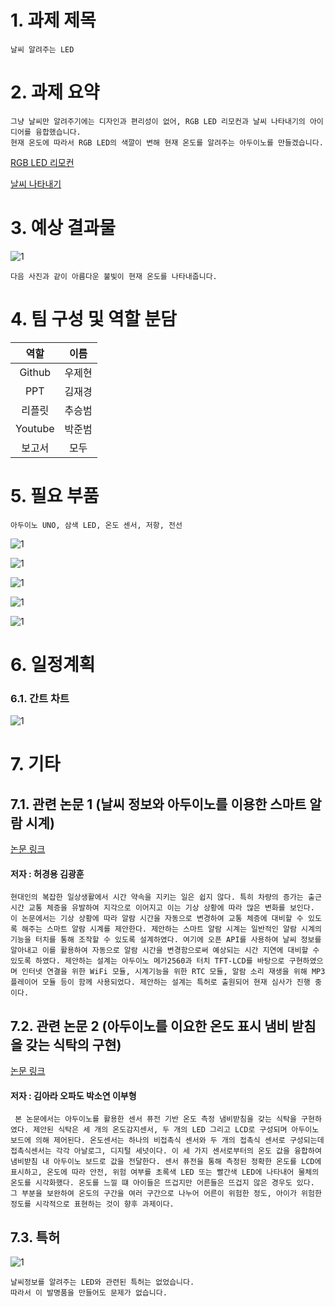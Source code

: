 # 1. 과제 제목
```
날씨 알려주는 LED
```
# 2. 과제 요약
```
그냥 날씨만 알려주기에는 디자인과 편리성이 없어, RGB LED 리모컨과 날씨 나타내기의 아이디어를 융합했습니다.
현재 온도에 따라서 RGB LED의 색깔이 변해 현재 온도를 알려주는 아두이노를 만들겠습니다.
```
[RGB LED 리모컨](https://github.com/wjh2335/2019-Creative-engineering/blob/master/%5B%EA%B0%9C%EC%9D%B8%EA%B3%BC%EC%A0%9C-4%5D/%EA%B8%B0%ED%9A%8D%ED%95%98%EA%B8%B0.md)

[날씨 나타내기](https://github.com/kimjaegyeong/ADUINO_ANU/blob/master/FREE_WORK.md)

# 3. 예상 결과물
![1](/img/7.2.png)
```
다음 사진과 같이 아름다운 불빛이 현재 온도를 나타내줍니다.
```
 # 4. 팀 구성 및 역할 분담
|역할|이름|
|:-:|:-:|
|Github|우제현|
|PPT|김재경|
|리플릿|추승범|
|Youtube|박준범|
|보고서|모두|
# 5. 필요 부품
```
아두이노 UNO, 삼색 LED, 온도 센서, 저항, 전선
```
![1](/img/7.3.png)

![1](/img/7.11.png)

![1](/img/7.4.png)

![1](/img/7.5.png)

![1](/img/7.6.png)
 
# 6. 일정계획
### 6.1. 간트 차트
![1](/img/7-10.png)

# 7. 기타
## 7.1. 관련 논문 1 (날씨 정보와 아두이노를 이용한 스마트 알람 시계)
[논문 링크](/img/7-222.pdf)
#### 저자 : 허경용 김광훈
```
현대인의 복잡한 일상생활에서 시간 약속을 지키는 일은 쉽지 않다. 특히 차량의 증가는 출근 시간 교통 체증을 유발하여 지각으로 이어지고 이는 기상 상황에 따라 많은 변화를 보인다. 이 논문에서는 기상 상황에 따라 알람 시간을 자동으로 변경하여 교통 체증에 대비할 수 있도록 해주는 스마트 알람 시계를 제안한다. 제안하는 스마트 알람 시계는 일반적인 알람 시계의 기능을 터치를 통해 조작할 수 있도록 설계하였다. 여기에 오픈 API를 사용하여 날씨 정보를 알아내고 이를 활용하여 자동으로 알람 시간을 변경함으로써 예상되는 시간 지연에 대비할 수 있도록 하였다. 제안하는 설계는 아두이노 메가2560과 터치 TFT-LCD를 바탕으로 구현하였으며 인터넷 연결을 위한 WiFi 모듈, 시계기능을 위한 RTC 모듈, 알람 소리 재생을 위해 MP3 플레이어 모듈 등이 함께 사용되었다. 제안하는 설계는 특허로 출원되어 현재 심사가 진행 중이다.
```

## 7.2. 관련 논문 2 (아두이노를 이요한 온도 표시 냄비 받침을 갖는 식탁의 구현)
[논문 링크](/img/7-222.pdf)
#### 저자 : 김아라 오파도 박소연 이부형
```
 본 논문에서는 아두이노를 활용한 센서 퓨전 기반 온도 측정 냄비받침을 갖는 식탁을 구현하였다. 제안된 식탁은 세 개의 온도감지센서, 두 개의 LED 그리고 LCD로 구성되며 아두이노 보드에 의해 제어된다. 온도센서는 하나의 비접촉식 센서와 두 개의 접촉식 센서로 구성되는데 접촉식센서는 각각 아날로그, 디지털 세넛이다. 이 세 가지 센서로부터의 온도 값을 융합하여 냄비받침 내 아두이노 보드로 값을 전달한다. 센서 퓨전을 통해 측정된 정확한 온도를 LCD에 표시하고, 온도에 따라 안전, 위험 여부를 초록색 LED 또는 빨간색 LED에 나타내어 물체의 온도를 시각화했다. 온도를 느낄 떄 아이들은 뜨겁지만 어른들은 뜨겁지 않은 경우도 있다. 그 부분을 보완하여 온도의 구간을 여러 구간으로 나누어 어른이 위험한 정도, 아이가 위험한 정도를 시각적으로 표현하는 것이 향후 과제이다.
```
## 7.3. 특허
![1](/img/7-111.png)
```
날씨정보를 알려주는 LED와 관련된 특허는 없었습니다.
따라서 이 발명품을 만들어도 문제가 없습니다.
```
